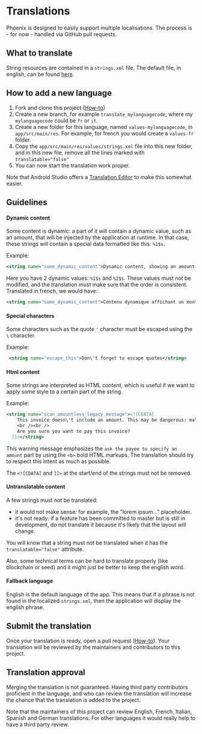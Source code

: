 # Translations

Phoenix is designed to easily support multiple localisations. The process is - for now - handled via GitHub pull requests.

## What to translate

String resources are contained in a `strings.xml` file. The default file, in english, can be found [here](https://github.com/ACINQ/phoenix/blob/master/app/src/main/res/values/strings.xml).

## How to add a new language

1. Fork and clone this project ([How-to](https://git-scm.com/book/en/v2/GitHub-Contributing-to-a-Project))
1. Create a new branch, for example `translate_mylanguagecode`, where my `mylanguagecode` could be `fr` or `it`.
2. Create a new folder for this language, named `values-mylanguagecode`, in `app/src/main/res`. For example, for french you would create a `values-fr` folder.
3. Copy the `app/src/main/res/values/strings.xml` file into this new folder, and in this new file, remove all the lines marked with `translatable="false"`
4. You can now start the translation work proper.

Note that Android Studio offers a [Translation Editor](https://developer.android.com/studio/write/translations-editor) to make this somewhat easier.

## Guidelines

#### Dynamic content

Some content is dynamic: a part of it will contain a dynamic value, such as an amount, that will be injected by the application at runtime. In that case, these strings will contain a special data formatted like this: `%1$s`.

Example:

```xml
<string name="some_dynamic_content">Dynamic content, showing an amount %1$s that was requested by %2$s.</string>
```

Here you have 2 dynamic values: `%1$s` and `%2$s`. These values must not be modified, and the translation must make sure that the order is consistent. Translated in french, we would have:

 ```xml
 <string name="some_dynamic_content">Contenu dynamique affichant un montant de %1$s qui a été demandé par %2$s.</string>
 ```

#### Special characters

Some characters such as the quote `'` character must be escaped using the `\` character.

Example:

```xml
 <string name="escape_this">Don\'t forget to escape quotes</string>
 ```

#### Html content

Some strings are interpreted as HTML content, which is useful if we want to apply some style to a certain part of the string.

Example:

```xml
<string name="scan_amountless_legacy_message"><![CDATA[
    This invoice doesn\'t include an amount. This may be dangerous: malicious nodes may be able to steal your payment. To be safe, you should <b>ask the payee to specify an amount</b> in the payment request.
    <br /><br />
    Are you sure you want to pay this invoice?
  ]]></string>
```

This warning message emphasizes the `ask the payee to specify an amount` part by using the `<b>` bold HTML markups. The translation should try to respect this intent as much as possible.

The `<![CDATA[` and `]]>` at the start/end of the strings must not be removed.

#### Untranslatable content

A few strings must not be translated:
- it would not make sense: for example, the "lorem ipsum..." placeholder.
- it's not ready: if a feature has been committed to master but is still in development, do not translate it because it's likely that the layout will change.

You will know that a string must not be translated when it has the `translatable="false"` attribute.

Also, some technical terms can be hard to translate properly (like blockchain or seed) and it might just be better to keep the english word.

#### Fallback language

English is the default language of the app. This means that if a phrase is not found in the localized `strings.xml`, then the application will display the english phrase.

## Submit the translation

Once your translation is ready, open a pull request ([How-to](https://git-scm.com/book/en/v2/GitHub-Contributing-to-a-Project)). Your translation will be reviewed by the maintainers and contributors to this project.

## Translation approval

Merging the translation is not guaranteed. Having third party contributors proficient in the language, and who can review the translation will increase the chance that the translation is added to the project.

Note that the maintainers of this project can review English, French, Italian, Spanish and German translations. For other languages it would really help to have a third party review.
